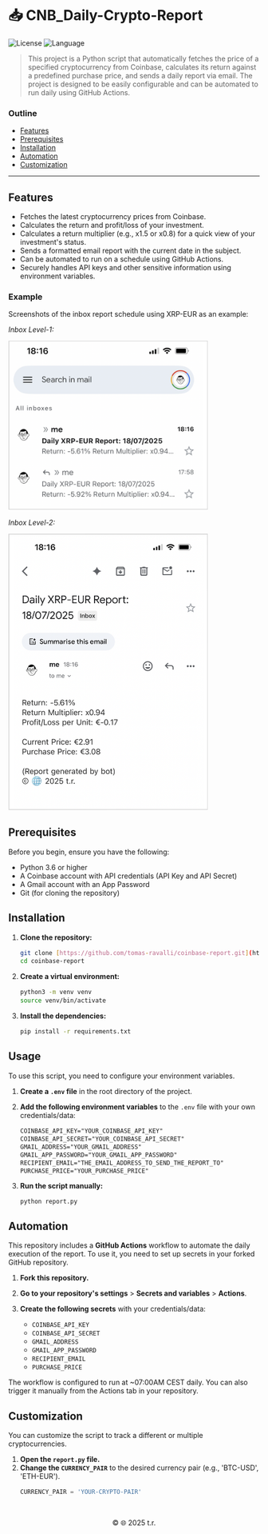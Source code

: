 # 📥 CNB_Daily-Crypto-Report

<p align="left">
  <img src="https://img.shields.io/badge/License-MIT-blue" alt="License">
  <img src="https://img.shields.io/badge/Language-Python-blue" alt="Language">
</p>

> This project is a Python script that automatically fetches the price of a specified cryptocurrency from Coinbase, calculates its return against a predefined purchase price, and sends a daily report via email. The project is designed to be easily configurable and can be automated to run daily using GitHub Actions.

### Outline

- [Features](#features)
- [Prerequisites](#prerequisites)
- [Installation](#installation)
- [Automation](#automation)
- [Customization](#customization)

---

## Features

* Fetches the latest cryptocurrency prices from Coinbase.
* Calculates the return and profit/loss of your investment.
* Calculates a return multiplier (e.g., x1.5 or x0.8) for a quick view of your investment's status.
* Sends a formatted email report with the current date in the subject.
* Can be automated to run on a schedule using GitHub Actions.
* Securely handles API keys and other sensitive information using environment variables.

### Example

Screenshots of the inbox report schedule using XRP-EUR as an example:

*Inbox Level-1:*

<p align="left">
  <img src="./assets/cb-l1.png" alt="Report Screenshot L1" width="400">
</p>

*Inbox Level-2:*

<p align="left">
  <img src="./assets/cb-l2.png" alt="Report Screenshot L2" width="400">
</p>

## Prerequisites

Before you begin, ensure you have the following:

* Python 3.6 or higher
* A Coinbase account with API credentials (API Key and API Secret)
* A Gmail account with an App Password
* Git (for cloning the repository)

## Installation

1.  **Clone the repository:**
    ```bash
    git clone [https://github.com/tomas-ravalli/coinbase-report.git](https://github.com/tomas-ravalli/coinbase-report.git)
    cd coinbase-report
    ```

2.  **Create a virtual environment:**
    ```bash
    python3 -m venv venv
    source venv/bin/activate
    ```

3.  **Install the dependencies:**
    ```bash
    pip install -r requirements.txt
    ```

## Usage

To use this script, you need to configure your environment variables.

1.  **Create a `.env` file** in the root directory of the project.

2.  **Add the following environment variables** to the `.env` file with your own credentials/data:
    ```
    COINBASE_API_KEY="YOUR_COINBASE_API_KEY"
    COINBASE_API_SECRET="YOUR_COINBASE_API_SECRET"
    GMAIL_ADDRESS="YOUR_GMAIL_ADDRESS"
    GMAIL_APP_PASSWORD="YOUR_GMAIL_APP_PASSWORD"
    RECIPIENT_EMAIL="THE_EMAIL_ADDRESS_TO_SEND_THE_REPORT_TO"
    PURCHASE_PRICE="YOUR_PURCHASE_PRICE"
    ```

3.  **Run the script manually:**
    ```bash
    python report.py
    ```

## Automation

This repository includes a **GitHub Actions** workflow to automate the daily execution of the report. To use it, you need to set up secrets in your forked GitHub repository.

1. **Fork this repository.**

2. **Go to your repository's settings** > **Secrets and variables** > **Actions**.

3. **Create the following secrets** with your credentials/data:
    * `COINBASE_API_KEY`
    * `COINBASE_API_SECRET`
    * `GMAIL_ADDRESS`
    * `GMAIL_APP_PASSWORD`
    * `RECIPIENT_EMAIL`
    * `PURCHASE_PRICE`

The workflow is configured to run at ~07:00AM CEST daily. You can also trigger it manually from the Actions tab in your repository.

## Customization

You can customize the script to track a different or multiple cryptocurrencies.

1. **Open the `report.py` file.**
2. **Change the `CURRENCY_PAIR`** to the desired currency pair (e.g., 'BTC-USD', 'ETH-EUR').
    ```python
    CURRENCY_PAIR = 'YOUR-CRYPTO-PAIR'

</br>

<p align="center">© 🌐 2025 t.r.</p>
